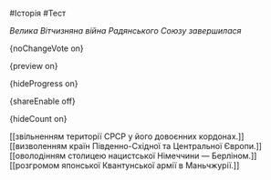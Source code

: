 #Історія #Тест

*Велика Вітчизняна війна Радянського Союзу завершилася*

{noChangeVote on}

{preview on}

{hideProgress on}

{shareEnable off}

{hideCount on}

[[звільненням території СРСР у його довоєнних кордонах.]]
[[визволенням країн Південно-Східної та Центральної Європи.]]
[[оволодінням столицею нацистської Німеччини — Берліном.]]
[[розгромом японської Квантунської армії в Маньчжурії.]]

